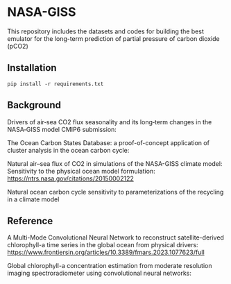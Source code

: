# NASA-GISS
This repository includes the datasets and codes for building the best emulator for the long-term prediction of partial pressure of carbon dioxide (pCO2)

## Installation
```
pip install -r requirements.txt
```

## Background
Drivers of air‐sea CO2 flux seasonality and its long‐term changes in the NASA‐GISS model CMIP6 submission: 

The Ocean Carbon States Database: a proof-of-concept application of cluster analysis in the ocean carbon cycle:

Natural air–sea flux of CO2 in simulations of the NASA-GISS climate model: Sensitivity to the physical ocean model formulation: https://ntrs.nasa.gov/citations/20150002122

Natural ocean carbon cycle sensitivity to parameterizations of the recycling in a climate model

## Reference
A Multi-Mode Convolutional Neural Network to reconstruct satellite-derived chlorophyll-a time series in the global ocean from physical drivers: https://www.frontiersin.org/articles/10.3389/fmars.2023.1077623/full

Global chlorophyll-a concentration estimation from moderate resolution imaging spectroradiometer using convolutional neural networks:
